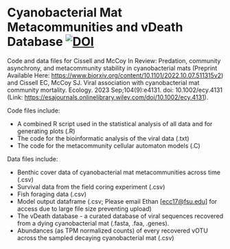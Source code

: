 # Cyanobacterial Mat Metacommunities and vDeath Database <a href="https://zenodo.org/badge/latestdoi/542609534"><img src="https://zenodo.org/badge/542609534.svg" alt="DOI"></a>

Code and data files for Cissell and McCoy In Review: Predation, community asynchrony, and metacommunity stability in cyanobacterial mats (Preprint Available Here: https://www.biorxiv.org/content/10.1101/2022.10.07.511315v2) 
and Cissell EC, McCoy SJ. Viral association with cyanobacterial mat community mortality. Ecology. 2023 Sep;104(9):e4131. doi: 10.1002/ecy.4131 (Link: https://esajournals.onlinelibrary.wiley.com/doi/10.1002/ecy.4131). 

Code files include:
- A combined R script used in the statistical analysis of all data and for generating plots (.R)
- The code for the bioinformatic analysis of the viral data (.txt)
- The code for the metacommunity cellular automaton models (.C)


Data files include:
- Benthic cover data of cyanobacterial mat metacommunities across time (.csv)
- Survival data from the field coring experiment (.csv)
- Fish foraging data (.csv)
- Model output dataframe (.csv; Please email Ethan [ecc17@fsu.edu] for access due to large file size preventing upload)
- The vDeath database - a curated database of viral sequences recovered from a dying cyanobacterial mat (.fasta, .faa, .genes). 
- Abundances (as TPM normalized counts) of every recovered vOTU across the sampled decaying cyanobacterial mat (.csv)
